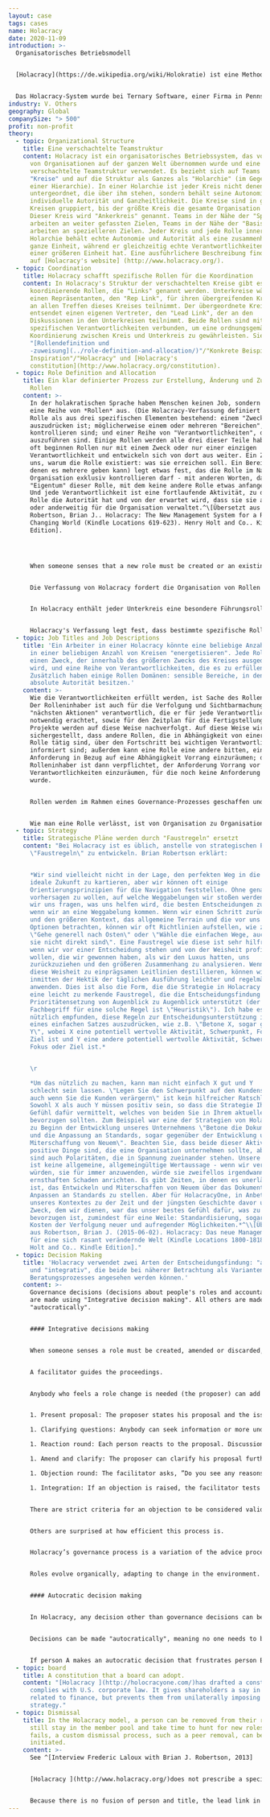 ```yaml
---
layout: case
tags: cases
name: Holacracy
date: 2020-11-09
introduction: >-
  Organisatorisches Betriebsmodell


  [Holacracy](https://de.wikipedia.org/wiki/Holokratie) ist eine Methode des dezentralisierten Managements und der Organisationsführung, bei der Autorität und Entscheidungsfindung über eine Holarchie von selbstorganisierenden Teams verteilt sind, anstatt in einer Managementhierarchie zu verankern.


  Das Holacracy-System wurde bei Ternary Software, einer Firma in Pennsylvania, entwickelt.
industry: V. Others
geography: Global
companySize: "> 500"
profit: non-profit
theory:
  - topic: Organizational Structure
    title: Eine verschachtelte Teamstruktur
    content: Holacracy ist ein organisatorisches Betriebssystem, das von Hunderten
      von Organisationen auf der ganzen Welt übernommen wurde und eine
      verschachtelte Teamstruktur verwendet. Es bezieht sich auf Teams als
      "Kreise" und auf die Struktur als Ganzes als "Holarchie" (im Gegensatz zu
      einer Hierarchie). In einer Holarchie ist jeder Kreis nicht denen
      untergeordnet, die über ihm stehen, sondern behält seine Autonomie,
      individuelle Autorität und Ganzheitlichkeit. Die Kreise sind in größeren
      Kreisen gruppiert, bis der größte Kreis die gesamte Organisation umfasst.
      Dieser Kreis wird "Ankerkreis" genannt. Teams in der Nähe der "Spitze"
      arbeiten an weiter gefassten Zielen, Teams in der Nähe der "Basis"
      arbeiten an spezielleren Zielen. Jeder Kreis und jede Rolle innerhalb der
      Holarchie behält echte Autonomie und Autorität als eine zusammenhängende,
      ganze Einheit, während er gleichzeitig echte Verantwortlichkeiten als Teil
      einer größeren Einheit hat. Eine ausführlichere Beschreibung finden Sie
      auf [Holacracy's website] (http://www.holacracy.org/).
  - topic: Coordination
    title: Holacracy schafft spezifische Rollen für die Koordination
    content: In Holacracy's Struktur der verschachtelten Kreise gibt es spezifische
      koordinierende Rollen, die "Links" genannt werden. Unterkreise wählen
      einen Repräsentanten, den "Rep Link", für ihren übergreifenden Kreis, der
      an allen Treffen dieses Kreises teilnimmt. Der übergeordnete Kreis
      entsendet einen eigenen Vertreter, den "Lead Link", der an den
      Diskussionen in den Unterkreisen teilnimmt. Beide Rollen sind mit
      spezifischen Verantwortlichkeiten verbunden, um eine ordnungsgemäße
      Koordinierung zwischen Kreis und Unterkreis zu gewährleisten. Siehe auch
      "[Rollendefinition und
      -zuweisung](../role-definition-and-allocation/)"/"Konkrete Beispiele zur
      Inspiration"/"Holacracy" und [Holacracy's
      constitution](http://www.holacracy.org/constitution).
  - topic: Role Definition and Allocation
    title: Ein klar definierter Prozess zur Erstellung, Änderung und Zuweisung von
      Rollen
    content: >-
      In der holakratischen Sprache haben Menschen keinen Job, sondern füllen
      eine Reihe von *Rollen* aus. (Die Holacracy-Verfassung definiert eine
      Rolle als aus drei spezifischen Elementen bestehend: einem "Zweck", der
      auszudrücken ist; möglicherweise einem oder mehreren "Bereichen", die zu
      kontrollieren sind; und einer Reihe von "Verantwortlichkeiten", die
      auszuführen sind. Einige Rollen werden alle drei dieser Teile haben, aber
      oft beginnen Rollen nur mit einem Zweck oder nur einer einzigen
      Verantwortlichkeit und entwickeln sich von dort aus weiter. Ein Zweck sagt
      uns, warum die Rolle existiert: was sie erreichen soll. Ein Bereich (von
      denen es mehrere geben kann) legt etwas fest, das die Rolle im Namen der
      Organisation exklusiv kontrollieren darf - mit anderen Worten, das
      "Eigentum" dieser Rolle, mit dem keine andere Rolle etwas anfangen kann.
      Und jede Verantwortlichkeit ist eine fortlaufende Aktivität, zu der die
      Rolle die Autorität hat und von der erwartet wird, dass sie sie ausführt
      oder anderweitig für die Organisation verwaltet.^\[Übersetzt aus
      Robertson, Brian J.. Holacracy: The New Management System for a Rapidly
      Changing World (Kindle Locations 619-623). Henry Holt and Co.. Kindle
      Edition].




      When someone senses that a new role must be created or an existing role amended or discarded, they bring it up within their team in a governance meeting.  Governance meetings are specific meetings where only questions related to roles and collaboration are to be discussed. A detailed description of the governance meeting process can be found [here](http://www.holacracy.org/governance-meetings).


      Die Verfassung von Holacracy fordert die Organisation von Rollen in "Kreisen". Die Rollen, die ein Kreis enthält, sind eine Aufschlüsselung dessen, was benötigt wird, um seinen Gesamtzweck auszudrücken, seine Verantwortlichkeiten auszuführen und seine Bereiche zu kontrollieren. Kreise ("Unterkreise") werden wiederum innerhalb breiterer Kreise ("Superkreise") verschachtelt, bis der größte Kreis die gesamte Organisation enthält (der "Ankerkreis").^\[Übersetzt aus Robertson, Brian J.. Holacracy: The New Management System for a Rapidly Changing World (Kindle Locations 676-677). Henry Holt and Co. Kindle Edition].


      In Holacracy enthält jeder Unterkreis eine besondere Führungsrolle, die "Lead Link" genannt wird, die vom Superkreis ernannt wird, um seine Interessen im Unterkreis zu vertreten. Der Lead Link verwaltet den Kreis nicht, hat aber die Autorität, Menschen Rollen zuzuweisen und Prioritäten innerhalb dieses Kreises zu setzen.


      Holacracy's Verfassung legt fest, dass bestimmte spezifische Rollen (der Moderator, der Sekretär, der Lead Link und der "Rep Link") durch eine auf Zustimmung basierende Wahl ernannt werden. Alle anderen Rollen werden von der Person ernannt, die die Rolle des "Lead Link" des Teams innehat. (Siehe [Holacracy's constitution ](http://www.holacracy.org/constitution) für eine detaillierte Beschreibung des Prozesses).
  - topic: Job Titles and Job Descriptions
    title: 'Ein Arbeiter in einer Holacracy könnte eine beliebige Anzahl von Rollen
      in einer beliebigen Anzahl von Kreisen "energetisieren". Jede Rolle hat
      einen Zweck, der innerhalb des größeren Zwecks des Kreises ausgedrückt
      wird, und eine Reihe von Verantwortlichkeiten, die es zu erfüllen gilt.
      Zusätzlich haben einige Rollen Domänen: sensible Bereiche, in denen sie
      absolute Autorität besitzen.'
    content: >-
      Wie die Verantwortlichkeiten erfüllt werden, ist Sache des Rolleninhabers.
      Der Rolleninhaber ist auch für die Verfolgung und Sichtbarmachung der
      "nächsten Aktionen" verantwortlich, die er für jede Verantwortlichkeit als
      notwendig erachtet, sowie für den Zeitplan für die Fertigstellung. Auch
      Projekte werden auf diese Weise nachverfolgt. Auf diese Weise wird
      sichergestellt, dass andere Rollen, die in Abhängigkeit von einer anderen
      Rolle tätig sind, über den Fortschritt bei wichtigen Verantwortlichkeiten
      informiert sind; außerdem kann eine Rolle eine andere bitten, einer
      Anforderung in Bezug auf eine Abhängigkeit Vorrang einzuräumen; der
      Rolleninhaber ist dann verpflichtet, der Anforderung Vorrang vor jenen
      Verantwortlichkeiten einzuräumen, für die noch keine Anforderung gestellt
      wurde.


      Rollen werden im Rahmen eines Governance-Prozesses geschaffen und geändert. Die Frage, wer welche Rolle ausfüllt, ist in der Regel eine offensichtliche Wahl, wobei derjenige, der die Schaffung einer neuen Rolle vorgeschlagen hat, diese in der Regel auch ausfüllt; es liegt jedoch im Zuständigkeitsbereich des Lead Link des Kreises, jemanden innerhalb der Organisation einer Rolle zuzuweisen, wenn die Wahl weniger offensichtlich ist.


      Wie man eine Rolle verlässt, ist von Organisation zu Organisation unterschiedlich. Laut Verfassung ist es die Aufgabe des Lead Link, eine Person aus einer Rolle zu entfernen, wenn dies notwendig ist. Einige Organisationen, wie das [Whidbey Institute] (http://whidbeyinstitute.org/), richten einen Rollenmarktplatz ein, auf dem diejenigen, die eine bestimmte Rolle aufgeben möchten, anderen mitteilen können, dass sie verfügbar ist; jeder, der daran interessiert ist, diese Rolle zu übernehmen, kann dies über die Autorität des Lead Link tun.
  - topic: Strategy
    title: Strategische Pläne werden durch "Faustregeln" ersetzt
    content: "Bei Holacracy ist es üblich, anstelle von strategischen Plänen
      \"Faustregeln\" zu entwickeln. Brian Robertson erklärt:


      *Wir sind vielleicht nicht in der Lage, den perfekten Weg in die
      ideale Zukunft zu kartieren, aber wir können oft einige
      Orientierungsprinzipien für die Navigation feststellen. Ohne genau
      vorhersagen zu wollen, auf welche Weggabelungen wir stoßen werden, können
      wir uns fragen, was uns helfen wird, die besten Entscheidungen zu treffen,
      wenn wir an eine Weggabelung kommen. Wenn wir einen Schritt zurücktreten
      und den größeren Kontext, das allgemeine Terrain und die vor uns liegenden
      Optionen betrachten, können wir oft Richtlinien aufstellen, wie z. B.
      \"Gehe generell nach Osten\" oder \"Wähle die einfachen Wege, auch wenn
      sie nicht direkt sind\". Eine Faustregel wie diese ist sehr hilfreich,
      wenn wir vor einer Entscheidung stehen und von der Weisheit profitieren
      wollen, die wir gewonnen haben, als wir den Luxus hatten, uns
      zurückzuziehen und den größeren Zusammenhang zu analysieren. Wenn wir
      diese Weisheit zu einprägsamen Leitlinien destillieren, können wir sie
      inmitten der Hektik der täglichen Ausführung leichter und regelmäßiger
      anwenden. Dies ist also die Form, die die Strategie in Holacracy annimmt -
      eine leicht zu merkende Faustregel, die die Entscheidungsfindung und
      Prioritätensetzung von Augenblick zu Augenblick unterstützt (der
      Fachbegriff für eine solche Regel ist \"Heuristik\"). Ich habe es als
      nützlich empfunden, diese Regeln zur Entscheidungsunterstützung in Form
      eines einfachen Satzes auszudrücken, wie z.B. \"Betone X, sogar gegenüber
      Y\", wobei X eine potentiell wertvolle Aktivität, Schwerpunkt, Fokus oder
      Ziel ist und Y eine andere potentiell wertvolle Aktivität, Schwerpunkt,
      Fokus oder Ziel ist.*


      \r

      *Um das nützlich zu machen, kann man nicht einfach X gut und Y
      schlecht sein lassen. \"Legen Sie den Schwerpunkt auf den Kundenservice,
      auch wenn Sie die Kunden verärgern\" ist kein hilfreicher Ratschlag.
      Sowohl X als auch Y müssen positiv sein, so dass die Strategie Ihnen ein
      Gefühl dafür vermittelt, welches von beiden Sie in Ihrem aktuellen Kontext
      bevorzugen sollten. Zum Beispiel war eine der Strategien von HolacracyOne
      zu Beginn der Entwicklung unseres Unternehmens \"Betone die Dokumentation
      und die Anpassung an Standards, sogar gegenüber der Entwicklung und
      Miterschaffung von Neuem\". Beachten Sie, dass beide dieser Aktivitäten
      positive Dinge sind, die eine Organisation unternehmen sollte, aber sie
      sind auch Polaritäten, die in Spannung zueinander stehen. Unsere Strategie
      ist keine allgemeine, allgemeingültige Wertaussage - wenn wir versuchen
      würden, sie für immer anzuwenden, würde sie zweifellos irgendwann
      ernsthaften Schaden anrichten. Es gibt Zeiten, in denen es unerlässlich
      ist, das Entwickeln und Miterschaffen von Neuem über das Dokumentieren und
      Anpassen an Standards zu stellen. Aber für HolacracyOne, in Anbetracht
      unseres Kontextes zu der Zeit und der jüngsten Geschichte davor und dem
      Zweck, dem wir dienen, war das unser bestes Gefühl dafür, was zu
      bevorzugen ist, zumindest für eine Weile: Standardisierung, sogar auf
      Kosten der Verfolgung neuer und aufregender Möglichkeiten.*^\\[Übersetzt
      aus Robertson, Brian J. (2015-06-02). Holacracy: Das neue Managementsystem
      für eine sich rasant verändernde Welt (Kindle Locations 1800-1818). Henry
      Holt and Co.. Kindle Edition]."
  - topic: Decision Making
    title: 'Holacracy verwendet zwei Arten der Entscheidungsfindung: "autokratisch"
      und "integrativ", die beide bei näherer Betrachtung als Varianten des
      Beratungsprozesses angesehen werden können.'
    content: >-
      Governance decisions (decisions about people's roles and accountabilities)
      are made using "Integrative decision making". All others are made
      "autocratically".


      #### Integrative decisions making


      When someone senses a role must be created, amended or discarded, he brings it up in a governance meeting. These are meetings where only questions about roles and collaboration are to be discussed. That is, separate from the details of getting work done. The latter are discussed in “tactical meetings”, with their own specific meeting practices.


      A facilitator guides the proceedings.


      Anybody who feels a role change is needed (the proposer) can add it to the agenda. Each governance item is resolved with to the following process:


      1. Present proposal: The proposer states his proposal and the issue this proposal is attempting to resolve.

      1. Clarifying questions: Anybody can seek information or more understanding. It is not yet time for reactions. The facilitator will interrupt any question that cloaks a reaction.

      1. Reaction round: Each person reacts to the proposal. Discussions are not allowed.

      1. Amend and clarify: The proposer can clarify his proposal further, or amend it, based on these reactions.

      1. Objection round: The facilitator asks, ”Do you see any reasons why adopting this proposal would cause harm or move us backwards?” Objections are captured without discussion; the proposal is adopted if none surface.

      1. Integration: If an objection is raised, the facilitator tests the objection for validity. If it is found to be valid, he leads a discussion to craft an amendment that would avoid the objection. If several objections are raised, they get addressed one at a time, until all are removed.


      There are strict criteria for an objection to be considered valid. The process might sound formal, but people who use it often report they find it deeply liberating. It addresses issues without the need for corridor talk, politics, and coalition building. Anybody who senses the need for something to change has a forum.


      Others are surprised at how efficient this process is. 


      Holacracy’s governance process is a variation of the advice process. Anyone can bring forward an issue or opportunity (a "tension" in holacratic language) and make a decision happen, after listening to relevant advice. The particularity of the process here is that the advice happens in the setting of a meeting, with a structured number of rounds, and that the decision maker must integrate valid objections, if there are any. The goal, again, is to not to aim for a perfect answer, but a workable solution, and then iterate quickly if needed.


      Roles evolve organically, adapting to change in the environment.


      #### Autocratic decision making


      In Holacracy, any decision other than governance decisions can be made "autocratically". Only when a "domain" is declared, which should be in exceptional circumstances only, are decisions off-limits to others. In all other cases, anyone can step up and make any decision.


      Decisions can be made "autocratically", meaning no one needs to be consulted, and there is no formal process such as in the integrative decision making process. Yet in practice, people are well advised to seek advice when relevant.


      If person A makes an autocratic decision that frustrates person B who has an obvious stake in that decision, person B is likely to bring up the topic in the next governance meeting. For example, if person (A), whose role it is to book meeting venues, chooses a new venue without discussing it with the main trainer (B) who has ideas as to what kind of venue is necessary for that specific training. The trainer (B) will suggest to amend the role of person A so that person A must consult the trainer before making decisions on venues in the future. Ultimately it boils down to the same: either person A spontaneously and informally seeks advice from person B, or it is likely that the role person A is currently energizing will be changed so that this role must formally seek advice from the trainer role (person B) before deciding on a venue.
  - topic: board
    title: A constitution that a board can adopt.
    content: "[Holacracy ](http://holocracyone.com/)has drafted a constitution which
      complies with U.S. corporate law. It gives shareholders a say in matters
      related to finance, but prevents them from unilaterally imposing a
      strategy."
  - topic: Dismissal
    title: In the Holacracy model, a person can be removed from their roles but
      still stay in the member pool and take time to hunt for new roles. If this
      fails, a custom dismissal process, such as a peer removal, can be
      initiated.
    content: >-
      See ^[Interview Frederic Laloux with Brian J. Robertson, 2013]


      [Holacracy ](http://www.holacracy.org/)does not prescribe a specific process for dismissals. Starting and terminating people’s contracts originally lands in the scope of the top circle, who can then assign that authority as they see fit. For example, there can be an HR role that has authority to hire and fire. Or in the partnership model (as in [HolacracyOne](http://www.holacracy.org/)) there is a partnership removal process with partner peer review (similar to [Morning Star](http://www.morningstarco.com/)).


      Because there is no fusion of person and title, the lead link in any circle is free to make a decision and remove somebody from a specific role. The person is not fired in this case, but remains in a member pool and must pitch for other roles. If no new role can be found, the person either leaves voluntarily, or a custom dismissal process is triggered.
---
```

